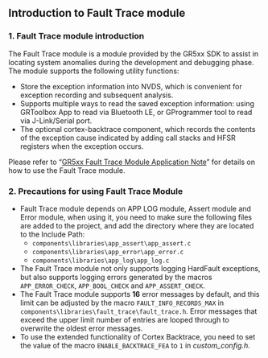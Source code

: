 ## Introduction to Fault Trace module



### 1. Fault Trace module introduction

The Fault Trace module is a module provided by the GR5xx SDK to assist in locating system anomalies during the development and debugging phase. The module supports the following utility functions:

 - Store the exception information into NVDS, which is convenient for exception recording and subsequent analysis.
 - Supports multiple ways to read the saved exception information: using GRToolbox App to read via Bluetooth LE, or GProgrammer tool to read via J-Link/Serial port.
 - The optional cortex-backtrace component, which records the contents of the exception cause indicated by adding call stacks and HFSR registers when the exception occurs.

Please refer to “[GR5xx Fault Trace Module Application Note](https://docs.goodix.com/zh/online/fault_trace_bl/V3.2)” for details on how to use the Fault Trace module.

### 2. Precautions for using Fault Trace Module

 - Fault Trace module depends on APP LOG module, Assert module and Error module, when using it, you need to make sure the following files are added to the project, and add the directory where they are located to the Include Path:
     - `components\libraries\app_assert\app_assert.c`
     - `components\libraries\app_error\app_error.c`
     - `components\libraries\app_log\app_log.c`
 - The Fault Trace module not only supports logging HardFault exceptions, but also supports logging errors generated by the macros `APP_ERROR_CHECK`, `APP_BOOL_CHECK` and `APP_ASSERT_CHECK`.
 - The Fault Trace module supports **16** error messages by default, and this limit can be adjusted by the macro `FAULT_INFO_RECORDS_MAX` in `components\libraries\fault_trace\fault_trace.h`. Error messages that exceed the upper limit number of entries are looped through to overwrite the oldest error messages.
 - To use the extended functionality of Cortex Backtrace, you need to set the value of the macro `ENABLE_BACKTRACE_FEA` to `1` in _custom_config.h_.